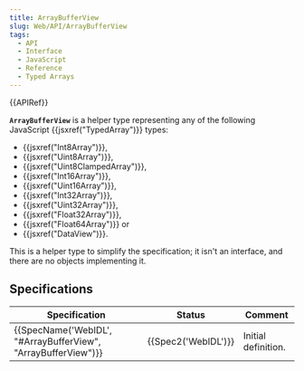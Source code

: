 ```yaml
---
title: ArrayBufferView
slug: Web/API/ArrayBufferView
tags:
  - API
  - Interface
  - JavaScript
  - Reference
  - Typed Arrays
---
```

{{APIRef}}

**`ArrayBufferView`** is a helper type representing any of the following JavaScript {{jsxref("TypedArray")}} types:

- {{jsxref("Int8Array")}},
- {{jsxref("Uint8Array")}},
- {{jsxref("Uint8ClampedArray")}},
- {{jsxref("Int16Array")}},
- {{jsxref("Uint16Array")}},
- {{jsxref("Int32Array")}},
- {{jsxref("Uint32Array")}},
- {{jsxref("Float32Array")}},
- {{jsxref("Float64Array")}} or
- {{jsxref("DataView")}}.

This is a helper type to simplify the specification; it isn't an interface, and there are no objects implementing it.

## Specifications

| Specification                                                                    | Status                   | Comment             |
| -------------------------------------------------------------------------------- | ------------------------ | ------------------- |
| {{SpecName('WebIDL', "#ArrayBufferView", "ArrayBufferView")}} | {{Spec2('WebIDL')}} | Initial definition. |
